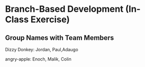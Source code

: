 # Branch-Based Development (In-Class Exercise)

## Group Names with Team Members

Dizzy Donkey: Jordan, Paul,Adaugo

angry-apple: Enoch, Malik, Colin

